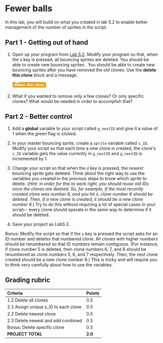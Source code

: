# Fewer balls

In this lab, you will build on what you created in lab 5.2 to enable better management of the number of sprites in the script.

## Part 1 - Getting out of hand

1. Open up your program from [Lab 5.2](lab_52.md). Modify your program so that, when the `d` key is pressed, all bouncing sprites are deleted. You should be able to create new bouncing sprites . You should be able to create new bouncing sprites after you have removed the old clones.  Use the **delete this clone** block and a message.

    ![delete this clone block](images/delete_this_clone.png)

2. What if you wanted to remove only a few clones?  Or only specific clones?  What would be needed in order to accomplish that?

## Part 2 - Better control

1. Add a **global** variable to your script called `g_nextID` and give it a value of 1 when the green flag is clicked.

2. In your master bouncing sprite, create a `sprite` variable called `s_ID`.  Modify your script so that each time a new clone is created, the clone's `s_ID` variable gets the value currently in `g_nextID` and `g_nextID` is incremented by 1.

3. Change your script so that when the `d` key is pressed, the _newest_ bouncing sprite gets deleted.  Think about the right way to use the variables you created in the previous steps to know which sprite to delete.  (_Hint: in order for this to work right, you should reuse old IDs once the clones are deleted.  So, for example, if the most recently created clone was number 6, and you hit `d`, clone number 6 should be deleted.  Then, if a new clone is created, it should be a new clone number 6._)  Try to do this without requiring a lot of special cases in your script-- every clone should operate in the same way to determine if it should be deleted.

4. Save your project as _Lab5.3_.

Bonus: Modify the script so that if the `x` key is pressed the script asks for an ID number and deletes that numbered clone.  All clones with higher numbers should be renumbered so that ID numbers remain contiguous.  (For instance, if clone number 5 is deleted, then clone numbers 6, 7, and 8 should be renumbered as clone numbers 5, 6, and 7 respectively.  Then, the next clone created should be a new clone number 8.)  This is tricky and will require you to think very carefully about how to use the variables.

## Grading rubric

| **Criteria**                               |   Points             |
| :-------------------------------------------------- | :-------------- |
| 1.2 Delete all clones                              | 0.5     |
| 2.1 Assign unique s_ID to each clone               | 0.5     |
| 2.2 Delete newest clone                            | 0.5     |
| 2.3 Delete newest and add combined                 | 0.5     |
| Bonus: Delete specific clone                   | 0.5     |
| **PROJECT TOTAL**                                  | **2.0** |
